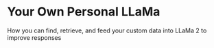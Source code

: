 # Your Own Personal LLaMa
How you can find, retrieve, and feed your custom data into LLaMa 2 to improve responses
